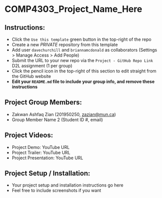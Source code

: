 # COMP4303_Project_Name_Here

## Instructions:

* Click the `Use this template` green button in the top-right of the repo
* Create a new *PRIVATE* repository from this template
* Add user `davechurchill` and `briannamcdonald` as collaborators (Settings > Manage Access > Add People)
* Submit the URL to your new repo via the `Project - GitHub Repo Link` D2L assignment (1 per group)
* Click the pencil icon in the top-right of this section to edit straight from the GitHub website
* **Edit your `README.md` file to include your group info, and remove these instructions**

## Project Group Members:

* Zakwan Ashfaq Zian (201950250, zazian@mun.ca)
* Group Member Name 2 (Student ID #, email)

## Project Videos:

* Project Demo: YouTube URL
* Project Trailer: YouTube URL
* Project  Presentation: YouTube URL

## Project Setup / Installation:

* Your project setup and installation instructions go here
* Feel free to include screenshots if you want
